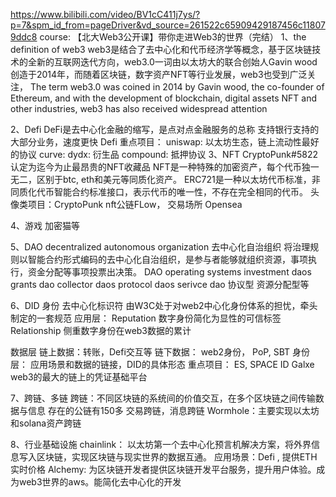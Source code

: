 https://www.bilibili.com/video/BV1cC411j7ys/?p=7&spm_id_from=pageDriver&vd_source=261522c65909429187456c118079ddc8
course:
【北大Web3公开课】带你走进Web3的世界（完结）
1、the definition of web3
    web3是结合了去中心化和代币经济学等概念，基于区块链技术的全新的互联网迭代方向，web3.0一词由以太坊大的联合创始人Gavin wood创造于2014年，而随着区块链，数字资产NFT等行业发展，web3也受到广泛关注，
The term web3.0 was coined in 2014 by Gavin wood, the co-founder of Ethereum, and with the development of blockchain, digital assets NFT and other industries, web3 has also received widespread attention

2、Defi
DeFi是去中心化金融的缩写，是点对点金融服务的总称
支持银行支持的大部分业务，速度更快
Defi 重点项目： 
uniswap: 以太坊生态，链上流动性最好的协议
curve: 
dydx: 衍生品
compound: 抵押协议
3、NFT
CryptoPunk#5822 认定为迄今为止最昂贵的NFT收藏品
NFT是一种特殊的加密资产，每个代币独一无二，区别于btc, eth和美元等同质化资产。
ERC721是一种以太坊代币标准，非同质化代币智能合约标准接口，表示代币的唯一性，不存在完全相同的代币。
头像类项目：CryptoPunk   nft公链FLow， 交易场所 Opensea

4、游戏
加密猫等

5、DAO  decentralized autonomous organization 去中心化自治组织
将治理规则以智能合约形式编码的去中心化自治组织，是参与者能够就组织资源，事项执行，资金分配等事项投票出决策。
DAO operating systems   investment daos  grants dao  collector daos  protocol daos  serivce dao
协议型 资源分配型等

6、DID 身份
去中心化标识符  由W3C处于对web2中心化身份体系的担忧，牵头制定的一套规范
应用层：
Reputation  数字身份简化为显性的可信标签
Relationship 侧重数字身份在web3数据的累计

数据层
链上数据：转账，Defi交互等
链下数据： web2身份， PoP, SBT
身份层：
应用场景和数据的链接，DID的具体形态
重点项目：
ES,  SPACE ID
Galxe  web3的最大的链上的凭证基础平台

7、跨链、多链
跨链：不同区块链的系统间的价值交互，在多个区块链之间传输数据与信息
存在的公链有150多
交易跨链，消息跨链
Wormhole：主要实现以太坊和solana资产跨链

8、行业基础设施
chainlink： 以太坊第一个去中心化预言机解决方案，将外界信息写入区块链，实现区块链与现实世界的数据互通。
应用场景：Defi , 提供ETH实时价格
Alchemy: 为区块链开发者提供区块链开发平台服务，提升用户体验。成为web3世界的aws。能简化去中心化的开发